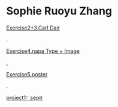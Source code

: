 <html>
<body>
<h1>Sophie Ruoyu Zhang</h1>
<p>
<a href="https://almightysophie.github.io/carl-dair/" >Exercise2+3.Carl Dair </a>
</p>

<bk>.</bk>
<p> <a href=" https://almightysophie.github.io/stylepicty/" >Exercise4.napa  Type + Image</p> 
    
<bk>.</bk>

<p>
<a href="https://posterexe.glitch.me" >Exercise5.poster</a> </p>

<bk>.</bk>

<p>
<a href="https://almightysophie.github.io/project1-/" >project1:: sepπ</a> </p>


</body>
</html>
